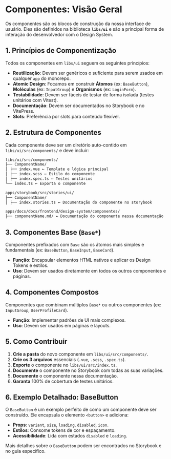 # Componentes: Visão Geral

Os componentes são os blocos de construção da nossa interface de usuário. Eles são definidos na biblioteca **`libs/ui`** e são a principal forma de interação do desenvolvedor com o Design System.

## 1. Princípios de Componentização

Todos os componentes em `libs/ui` seguem os seguintes princípios:

- **Reutilização**: Devem ser genéricos o suficiente para serem usados em qualquer `app` do monorepo.
- **Atomic Design**: Focamos em construir **Átomos** (ex: `BaseButton`), **Moléculas** (ex: `InputGroup`) e **Organismos** (ex: `LoginForm`).
- **Testabilidade**: Devem ser fáceis de testar de forma isolada (testes unitários com Vitest).
- **Documentação**: Devem ser documentados no Storybook e no VitePress.
- **Slots**: Preferência por slots para conteúdo flexível.

## 2. Estrutura de Componentes

Cada componente deve ser um diretório auto-contido em `libs/ui/src/components/` e deve incluir:

```markdown
libs/ui/src/components/
├── ComponentName/
│ ├── index.vue ← Template e lógica principal
│ ├── index.scss ← Estilo do componente
│ ├── index.spec.ts ← Testes unitários
└── index.ts ← Exporta o componente
```

```markdown
apps/storybook/src/stories/ui/
├── ComponentName/
│ ├── index.stories.ts ← Documentação do componente no storybook
```

```markdown
apps/docs/docs/frontend/design-system/componentes/
├── componentName.md/ ← Documentação do componente nessa documentação
```

## 3. Componentes Base (`Base*`)

Componentes prefixados com `Base` são os átomos mais simples e fundamentais (ex: `BaseButton`, `BaseInput`, `BaseCard`).

- **Função**: Encapsular elementos HTML nativos e aplicar os Design Tokens e estilos.
- **Uso**: Devem ser usados diretamente em todos os outros componentes e páginas.

## 4. Componentes Compostos

Componentes que combinam múltiplos `Base*` ou outros componentes (ex: `InputGroup`, `UserProfileCard`).

- **Função**: Implementar padrões de UI mais complexos.
- **Uso**: Devem ser usados em páginas e layouts.

## 5. Como Contribuir

1. **Crie a pasta** do novo componente em `libs/ui/src/components/`.
2. **Crie os 3 arquivos** essenciais (`.vue`, `.scss`, `.spec.ts`).
3. **Exporte** o componente no `libs/ui/src/index.ts`.
4. **Documente** o componente no Storybook com todas as suas variações.
5. **Documente** o componente nessa documentação.
6. **Garanta** 100% de cobertura de testes unitários.

## 6. Exemplo Detalhado: BaseButton

O `BaseButton` é um exemplo perfeito de como um componente deve ser construído. Ele encapsula o elemento `<button>` e adiciona:

- **Props**: `variant`, `size`, `loading`, `disabled`, `icon`.
- **Estilos**: Consome tokens de cor e espaçamento.
- **Acessibilidade**: Lida com estados `disabled` e `loading`.

Mais detalhes sobre o `BaseButton` podem ser encontrados no Storybook e no guia específico.
